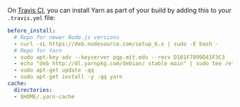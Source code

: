 On [Travis CI](https://travis-ci.org/), you can install Yarn as part of your build by adding this to your `.travis.yml` file:

```yml
before_install:
  # Repo for newer Node.js versions
  - curl -sL https://deb.nodesource.com/setup_6.x | sudo -E bash -
  # Repo for Yarn
  - sudo apt-key adv --keyserver pgp.mit.edu --recv D101F7899D41F3C3
  - echo "deb http://dl.yarnpkg.com/debian/ stable main" | sudo tee /etc/apt/sources.list.d/yarn.list
  - sudo apt-get update -qq
  - sudo apt-get install -y -qq yarn
cache:
  directories:
  - $HOME/.yarn-cache
```
